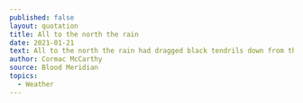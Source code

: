 ```yaml
---
published: false
layout: quotation
title: All to the north the rain
date: 2021-01-21
text: All to the north the rain had dragged black tendrils down from the thunderclouds like tracings of lampblack fallen in a beaker and in the night they could hear the drum of rain miles away on the prairie.
author: Cormac McCarthy
source: Blood Meridian
topics:
  - Weather
---
```

